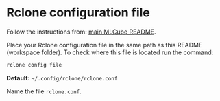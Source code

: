 # Rclone configuration file

Follow the instructions from: [main MLCube README](../README.md#extra-requirements).

Place your Rclone configuration file in the same path as this README (workspace folder). To check where this file is located run the command:

```bash
rclone config file
```

**Default:** `~/.config/rclone/rclone.conf`

Name the file `rclone.conf`.
